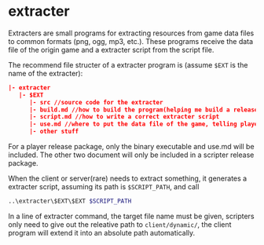 # extracter

Extracters are small programs for extracting resources from game data files to common formats (png, ogg, mp3, etc.). These programs receive the data file of the origin game and a extracter script from the script file.

The recommend file structer of a extracter program is (assume ```$EXT``` is the name of the extracter):

```json
|- extracter
   |- $EXT
      |- src //source code for the extracter
      |- build.md //how to build the program(helping me build a release package)
      |- script.md //how to write a correct extracter script
      |- use.md //where to put the data file of the game, telling players how use it
      |- other stuff
```

For a player release package, only the binary executable and use.md will be included. The other two document will only be included in a scripter release package.

When the client or server(rare) needs to extract something, it generates a extracter script, assuming its path is ```$SCRIPT_PATH```, and call

```bash
..\extracter\$EXT\$EXT $SCRIPT_PATH
```

In a line of extracter command, the target file name must be given, scripters only need to give out the releative path to ```client/dynamic/```, the client program will extend it into an absolute path automatically.
